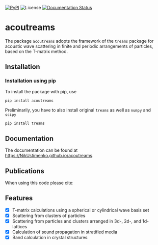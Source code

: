 [![PyPI](https://img.shields.io/pypi/v/acoutreams)](https://pypi.org/project/acoutreams)
![License](https://img.shields.io/github/license/NikUstimenko/acoutreams)
[![Documentation Status](https://img.shields.io/badge/docs-online-brightgreen)](https://NikUstimenko.github.io/acoutreams)

# acoutreams

The package `acoutreams` adopts the framework of the `treams` package for acoustic wave scattering in finite and periodic arrangements of particles, based on the T-matrix method.

## Installation

### Installation using pip

To install the package with pip, use

```sh
pip install acoutreams
```
Preliminarily, you have to also install original `treams` as well as `numpy` and `scipy`
```sh
pip install treams
```

## Documentation

The documentation can be found at https://NikUstimenko.github.io/acoutreams.

## Publications

When using this code please cite:

## Features

* [x] T-matrix calculations using a spherical or cylindrical wave basis set
* [x] Scattering from clusters of particles
* [x] Scattering from particles and clusters arranged in 3d-, 2d-, and 1d-lattices
* [x] Calculation of sound propagation in stratified media
* [x] Band calculation in crystal structures
